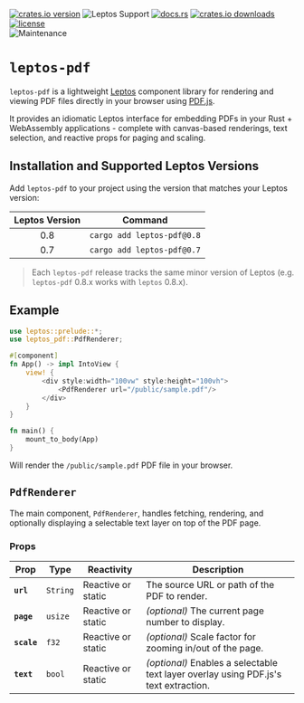 <!-- markdownlint-disable MD041 -->
[![crates.io version](https://img.shields.io/crates/v/leptos-pdf.svg)](https://crates.io/crates/leptos-pdf)
![Leptos Support](https://img.shields.io/badge/Leptos%20Support-v0.7%20to%20v0.8-informational)
[![docs.rs](https://img.shields.io/docsrs/leptos-pdf)](https://docs.rs/leptos-pdf)
[![crates.io downloads](https://img.shields.io/crates/d/leptos-pdf.svg)](https://crates.io/crates/leptos-pdf)
[![license](https://img.shields.io/crates/l/leptos-pdf.svg)](https://github.com/dmanuel64/leptos-pdf/blob/master/LICENSE)  
![Maintenance](https://img.shields.io/maintenance/yes/2025)


# `leptos-pdf`

`leptos-pdf` is a lightweight [Leptos](https://leptos.dev/) component library for rendering and viewing PDF files directly in your browser using [PDF.js](https://mozilla.github.io/pdf.js/).

It provides an idiomatic Leptos interface for embedding PDFs in your Rust + WebAssembly applications - complete with canvas-based renderings, text selection, and reactive props for paging and scaling.

## Installation and Supported Leptos Versions

Add `leptos-pdf` to your project using the version that matches your Leptos version:

| **Leptos Version** |        **Command**       |
|:------------------:|:------------------------:|
| 0.8                | `cargo add leptos-pdf@0.8` |
| 0.7                | `cargo add leptos-pdf@0.7` |

> Each `leptos-pdf` release tracks the same minor version of Leptos (e.g. `leptos-pdf` 0.8.x works with `leptos` 0.8.x).

## Example

```rust
use leptos::prelude::*;
use leptos_pdf::PdfRenderer;

#[component]
fn App() -> impl IntoView {
    view! {
        <div style:width="100vw" style:height="100vh">
            <PdfRenderer url="/public/sample.pdf"/>
        </div>
    }
}

fn main() {
    mount_to_body(App)
}
```

Will render the `/public/sample.pdf` PDF file in your browser.

## `PdfRenderer`

The main component, `PdfRenderer`, handles fetching, rendering, and optionally displaying a selectable text layer on top of the PDF page.

### Props

| **Prop**    | **Type** | **Reactivity**     | **Description**                                                                      |
|-------------|----------|--------------------|--------------------------------------------------------------------------------------|
| **`url`**   | `String` | Reactive or static | The source URL or path of the PDF to render.                                         |
| **`page`**  | `usize`  | Reactive or static | *(optional)* The current page number to display.                                     |
| **`scale`** | `f32`    | Reactive or static | *(optional)* Scale factor for zooming in/out of the page.                            |
| **`text`**  | `bool`   | Reactive or static | *(optional)* Enables a selectable text layer overlay using PDF.js's text extraction. |
